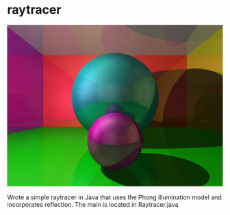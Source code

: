 # raytracer
![alt tag](https://raw.githubusercontent.com/wjgan1/raytracer/master/saved.png)

Wrote a simple raytracer in Java that uses the Phong illumination model and incorporates reflection.
The main is located in Raytracer.java

